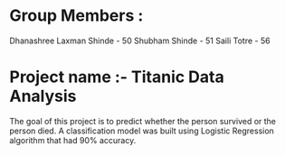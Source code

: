 # Group Members :
 Dhanashree Laxman Shinde - 50 
 Shubham Shinde - 51
 Saili Totre - 56

# Project name :- Titanic Data Analysis
 The goal of this project is to predict whether the person survived or the person died.
 A classification model was built using Logistic Regression algorithm that had 90% accuracy. 
